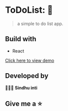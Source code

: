 # ToDoList: 📃
> a simple to do list app.

## Build with 
- React 

[Click here to view demo](https://629ad6d66924e523c1fb1de6--stalwart-cobbler-667b27.netlify.app/)

## Developed by
👩🏻‍💻 **Sindhu inti**

## Give me a ⭐

